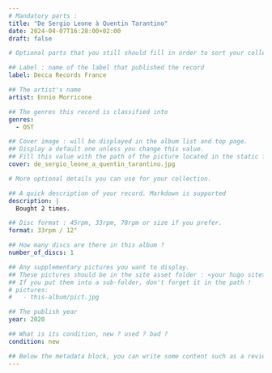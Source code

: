 ```yaml
---
# Mandatory parts :
title: "De Sergio Leone à Quentin Tarantino"
date: 2024-04-07T16:28:00+02:00
draft: false

# Optional parts that you still should fill in order to sort your collection

## Label : name of the label that published the record
label: Decca Records France

## The artist's name
artist: Ennio Morricone

## The genres this record is classified into
genres:
  - OST

## Cover image : will be displayed in the album list and top page.
## Display a default one unless you change this value.
## Fill this value with the path of the picture located in the static folder
cover: de_sergio_leone_a_quentin_tarantino.jpg

# More optional details you can use for your collection.

## A quick description of your record. Markdown is supported
description: |
  Bought 2 times.

## Disc format : 45rpm, 33rpm, 78rpm or size if you prefer.
format: 33rpm / 12"

## How many discs are there in this album ?
number_of_discs: 1

## Any supplementary pictures you want to display.
## These pictures should be in the site asset folder : <your hugo site>/static
## If you put them into a sub-folder, don't forget it in the path !
# pictures:
#   - this-album/pict.jpg

## The publish year
year: 2020

## What is its condition, new ? used ? bad ?
condition: new

## Below the metadata block, you can write some content such as a review or anything else you want. It'll be displayed in the album page.
---
```

